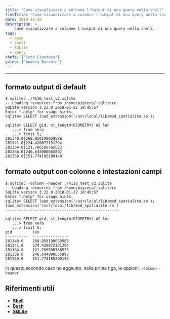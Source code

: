 ```yaml
---
title: "Come visualizzare a colonne l'output di una query nella shell"
linkTitle: "Come visualizzare a colonne l'output di una query nella shell"
date: 2019-11-19
description: >
    Come visualizzare a colonne l'output di una query nella shell.
tags:
  - bash
  - shell
  - SQLite
  - query
chefs: ["Totò Fiandaca"]
guide: ["Andrea Borruso"]
---
```


---

## formato output di default

```
$ sqlite3 ./4116_test_v2.sqlite
-- Loading resources from /home/pigreco/.sqliterc
SQLite version 3.22.0 2018-01-22 18:45:57
Enter ".help" for usage hints.
sqlite> SELECT load_extension('/usr/local/lib/mod_spatialite.so');

sqlite> SELECT gid, st_length(GEOMETRY) AS len
   ...> from nero
   ...> limit 5;
281340.0|268.850190059588
281341.0|224.420872131294
281364.0|121.766580768523
281366.0|246.644988665897
281369.0|151.774185200148
```
## formato output con colonne e intestazioni campi
```
$ sqlite3 -column -header ./4116_test_v2.sqlite
-- Loading resources from /home/pigreco/.sqliterc
SQLite version 3.22.0 2018-01-22 18:45:57
Enter ".help" for usage hints.
sqlite> SELECT load_extension('/usr/local/lib/mod_spatialite.so');
load_extension('/usr/local/lib/mod_spatialite.so')
--------------------------------------------------

sqlite> SELECT gid, st_length(GEOMETRY) AS len
   ...> from nero
   ...> limit 5;
gid         len
----------  ----------------
281340.0    268.850190059588
281341.0    224.420872131294
281364.0    121.766580768523
281366.0    246.644988665897
281369.0    151.774185200148
```

in questo secondo caso ho aggiunto, nella prima riga, le opzioni: `-column` `-header`

## Riferimenti utili

- [**Shell**](https://it.wikipedia.org/wiki/Shell_(informatica))
- [**Bash**](https://it.wikipedia.org/wiki/Bash)
- [**SQLite**](https://www.sqlite.org/index.html)
